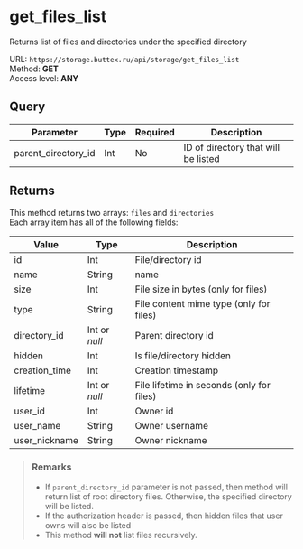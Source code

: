 # get_files_list
Returns list of files and directories under the specified directory

URL: `https://storage.buttex.ru/api/storage/get_files_list`\
Method: **GET**\
Access level: **ANY**

## Query
| Parameter           | Type   | Required  | Description                          |
|---------------------|--------|-----------|--------------------------------------|
| parent_directory_id | Int    | No        | ID of directory that will be listed  |

## Returns
This method returns two arrays: `files` and `directories` \
Each array item has all of the following fields: 

| Value         | Type          | Description                               |
|---------------|---------------|-------------------------------------------|
| id            | Int           | File/directory id                         |
| name          | String        | name                                      |
| size          | Int           | File size in bytes (only for files)       |
| type          | String        | File content mime type (only for files)   |
| directory_id  | Int or *null* | Parent directory id                       |
| hidden        | Int           | Is file/directory hidden                  |
| creation_time | Int           | Creation timestamp                        |
| lifetime      | Int or *null* | File lifetime in seconds (only for files) |
| user_id       | Int           | Owner id                                  |
| user_name     | String        | Owner username                            |
| user_nickname | String        | Owner nickname                            |

> ### Remarks
> - If `parent_directory_id` parameter is not passed, then method will return
>   list of root directory files. Otherwise, the specified directory will be listed.
> - If the authorization header is passed, then hidden files that user owns will also be listed
> - This method **will not** list files recursively.
